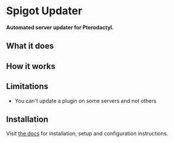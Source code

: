 # Spigot Updater

**Automated server updater for Pterodactyl.**

## What it does

## How it works

## Limitations

- You can't update a plugin on some servers and not others

## Installation

Visit [the docs](https://left4craft.github.io/spigot-updater/) for installation, setup and configuration instructions.
